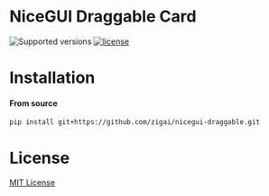 # NiceGUI Draggable Card
![Supported versions](https://img.shields.io/badge/python-3.10+-blue.svg)
[![license](https://img.shields.io/github/license/zigai/nicegui-draggable.svg)](https://github.com/zigai/nicegui-draggable/blob/master/LICENSE)
# Installation
#### From source
```
pip install git+https://github.com/zigai/nicegui-draggable.git
```
# License
[MIT License](https://github.com/zigai/nicegui-draggable/blob/master/LICENSE)
